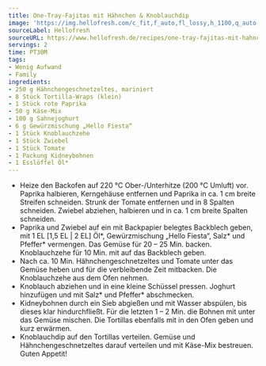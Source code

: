 ```yaml
---
title: One-Tray-Fajitas mit Hähnchen & Knoblauchdip
image: 'https://img.hellofresh.com/c_fit,f_auto,fl_lossy,h_1100,q_auto,w_2600/hellofresh_s3/image/one-tray-fajitas-mit-hahnchen-knoblauchdip-e47a9810.jpg'
sourceLabel: Hellofresh
sourceURL: https://www.hellofresh.de/recipes/one-tray-fajitas-mit-hahnchen-knoblauchdip-61a61f87594ca358df7b21de
servings: 2
time: PT30M
tags:
- Wenig Aufwand
- Family
ingredients:
- 250 g Hähnchengeschnetzeltes, mariniert
- 8 Stück Tortilla-Wraps (klein)
- 1 Stück rote Paprika
- 50 g Käse-Mix
- 100 g Sahnejoghurt
- 6 g Gewürzmischung „Hello Fiesta“
- 1 Stück Knoblauchzehe
- 1 Stück Zwiebel
- 1 Stück Tomate
- 1 Packung Kidneybohnen
- 1 Esslöffel Öl*
---
```


- Heize den Backofen auf 220 °C Ober-/Unterhitze (200 °C Umluft) vor. Paprika halbieren, Kerngehäuse entfernen und Paprika in ca. 1 cm breite Streifen schneiden. Strunk der Tomate entfernen und in 8 Spalten schneiden. Zwiebel abziehen, halbieren und in ca. 1 cm breite Spalten schneiden.
- Paprika und Zwiebel auf ein mit Backpapier belegtes Backblech geben, mit 1 EL [1,5 EL | 2 EL] Öl\*, Gewürzmischung „Hello Fiesta“, Salz\* und Pfeffer\* vermengen. Das Gemüse für 20 – 25 Min. backen. Knoblauchzehe für 10 Min. mit auf das Backblech geben.
- Nach ca. 10 Min. Hähnchengeschnetzeltes und Tomate unter das Gemüse heben und für die verbleibende Zeit mitbacken. Die Knoblauchzehe aus dem Ofen nehmen.
- Knoblauch abziehen und in eine kleine Schüssel pressen. Joghurt hinzufügen und mit Salz\* und Pfeffer\* abschmecken.
- Kidneybohnen durch ein Sieb abgießen und mit Wasser abspülen, bis dieses klar hindurchfließt. Für die letzten 1 – 2 Min. die Bohnen mit unter das Gemüse mischen. Die Tortillas ebenfalls mit in den Ofen geben und kurz erwärmen.
- Knoblauchdip auf den Tortillas verteilen. Gemüse und Hähnchengeschnetzeltes darauf verteilen und mit Käse-Mix bestreuen. Guten Appetit!
